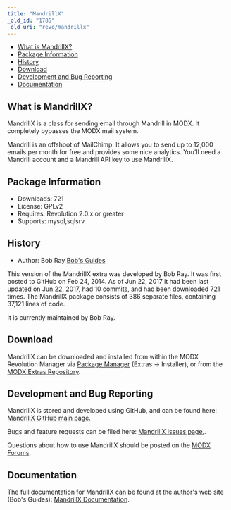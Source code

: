```yaml
---
title: "MandrillX"
_old_id: "1785"
_old_uri: "revo/mandrillx"
---
```


- [What is MandrillX?](#MandrillX-WhatisMandrillX)
- [Package Information](#MandrillX-Information)
- [History](#MandrillX-History)
- [Download](#MandrillX-Download)
- [Development and Bug Reporting](#MandrillX-DevelopmentandBugReporting)
- [Documentation](#MandrillX-Documentation)
 
## What is MandrillX?

MandrillX is a class for sending email through Mandrill in MODX. It completely bypasses the MODX mail system.

Mandrill is an offshoot of MailChimp. It allows you to send up to 12,000 emails per month for free and provides some nice analytics. You'll need a Mandrill account and a Mandrill API key to use MandrillX.

## Package Information

- Downloads: 721
- License: GPLv2
- Requires: Revolution 2.0.x or greater
- Supports: mysql,sqlsrv

## History

- Author: Bob Ray [Bob's Guides](https://bobsguides.com)

 This version of the MandrillX extra was developed by Bob Ray. It was first posted to GitHub on Feb 24, 2014. As of Jun 22, 2017 it had been last updated on Jun 22, 2017, had 10 commits, and had been downloaded 721 times. The MandrillX package consists of 386 separate files, containing 37,121 lines of code.

It is currently maintained by Bob Ray.

## Download

 MandrillX can be downloaded and installed from within the MODX Revolution Manager via [Package Manager](developing-in-modx/advanced-development/package-management "Package Manager") (Extras -> Installer), or from the [MODX Extras Repository](https://modx.com/extras/package/mandrillx).

## Development and Bug Reporting 

 MandrillX is stored and developed using GitHub, and can be found here: [MandrillX GitHub main page](https://github.com/BobRay/MandrillX).

 Bugs and feature requests can be filed here: [MandrillX issues page.](https://github.com/BobRay/MandrillX/issues).

Questions about how to use MandrillX should be posted on the [MODX Forums](https://forums.modx.com).

## Documentation

 The full documentation for MandrillX can be found at the author's web site (Bob's Guides): [MandrillX Documentation](https://bobsguides.com/mandrillx-class.html).